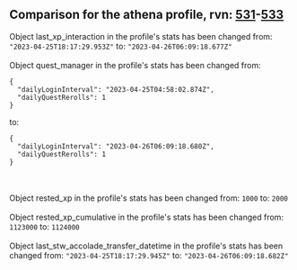 ## Comparison for the athena profile, rvn: [531](https://github.com/PRO100KatYT/FortniteProfileRevisions/tree/main/profiles/athena/531%20athena.json)-[533](https://github.com/PRO100KatYT/FortniteProfileRevisions/tree/main/profiles/athena/533%20athena.json)

Object last_xp_interaction in the profile's stats has been changed from: `"2023-04-25T18:17:29.953Z"` to: `"2023-04-26T06:09:18.677Z"`
<br><br>
Object quest_manager in the profile's stats has been changed from:

```
{
  "dailyLoginInterval": "2023-04-25T04:58:02.874Z",
  "dailyQuestRerolls": 1
}
```

to:

```
{
  "dailyLoginInterval": "2023-04-26T06:09:18.680Z",
  "dailyQuestRerolls": 1
}
```

<br><br>
Object rested_xp in the profile's stats has been changed from: `1000` to: `2000`
<br><br>
Object rested_xp_cumulative in the profile's stats has been changed from: `1123000` to: `1124000`
<br><br>
Object last_stw_accolade_transfer_datetime in the profile's stats has been changed from: `"2023-04-25T18:17:29.945Z"` to: `"2023-04-26T06:09:18.682Z"`
<br><br>

